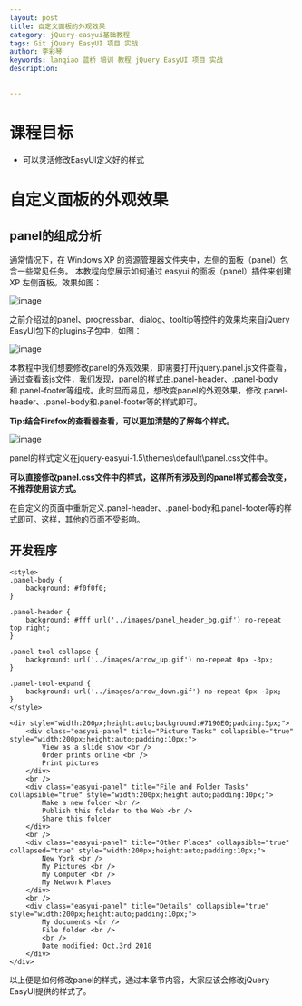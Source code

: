 ```yaml
---
layout: post  
title: 自定义面板的外观效果    
category: jQuery-easyui基础教程  
tags: Git jQuery EasyUI 项目 实战  
author: 李彩琴  
keywords: lanqiao 蓝桥 培训 教程 jQuery EasyUI 项目 实战  
description:
  

---
```

# 课程目标

- 可以灵活修改EasyUI定义好的样式 


# 自定义面板的外观效果

## panel的组成分析

  
通常情况下，在 Windows XP 的资源管理器文件夹中，左侧的面板（panel）包含一些常见任务。 本教程向您展示如何通过 easyui 的面板（panel）插件来创建 XP 左侧面板。效果如图：

![image](http://i.imgur.com/BORx6Mq.png)

之前介绍过的panel、progressbar、dialog、tooltip等控件的效果均来自jQuery EasyUI包下的plugins子包中，如图：

![image](http://i.imgur.com/6FBzFcs.png)

本教程中我们想要修改panel的外观效果，即需要打开jquery.panel.js文件查看，通过查看该js文件，我们发现，panel的样式由.panel-header、.panel-body和.panel-footer等组成。此时显而易见，想改变panel的外观效果，修改.panel-header、.panel-body和.panel-footer等的样式即可。


**Tip:结合Firefox的查看器查看，可以更加清楚的了解每个样式。**

![image](http://i.imgur.com/wvtSscF.png)

panel的样式定义在jquery-easyui-1.5\themes\default\panel.css文件中。

**可以直接修改panel.css文件中的样式，这样所有涉及到的panel样式都会改变，不推荐使用该方式。**

在自定义的页面中重新定义.panel-header、.panel-body和.panel-footer等的样式即可。这样，其他的页面不受影响。

## 开发程序

```
<style>
.panel-body {
	background: #f0f0f0;
}

.panel-header {
	background: #fff url('../images/panel_header_bg.gif') no-repeat top right;
}

.panel-tool-collapse {
	background: url('../images/arrow_up.gif') no-repeat 0px -3px;
}

.panel-tool-expand {
	background: url('../images/arrow_down.gif') no-repeat 0px -3px;
}
</style>

<div style="width:200px;height:auto;background:#7190E0;padding:5px;">
	<div class="easyui-panel" title="Picture Tasks"	collapsible="true" style="width:200px;height:auto;padding:10px;">
		View as a slide show <br /> 
		Order prints online <br /> 
		Print pictures
	</div>
	<br />
	<div class="easyui-panel" title="File and Folder Tasks"	collapsible="true" style="width:200px;height:auto;padding:10px;">
		Make a new folder <br /> 
		Publish this folder to the Web <br /> 
		Share this folder
	</div>
	<br />
	<div class="easyui-panel" title="Other Places" collapsible="true" collapsed="true" style="width:200px;height:auto;padding:10px;">
		New York <br /> 
		My Pictures <br /> 
		My Computer <br /> 
		My Network Places
	</div>
	<br />
	<div class="easyui-panel" title="Details" collapsible="true" style="width:200px;height:auto;padding:10px;">
		My documents <br /> 
		File folder <br />
		<br /> 
		Date modified: Oct.3rd 2010
	</div>
</div> 
```  

以上便是如何修改panel的样式，通过本章节内容，大家应该会修改jQuery EasyUI提供的样式了。





